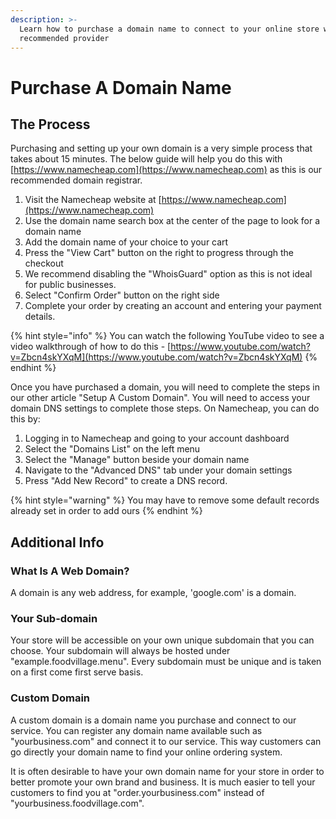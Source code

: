 ```yaml
---
description: >-
  Learn how to purchase a domain name to connect to your online store with our
  recommended provider
---
```


# Purchase A Domain Name

## The Process

Purchasing and setting up your own domain is a very simple process that takes about 15 minutes. The below guide will help you do this with [https://www.namecheap.com](https://www.namecheap.com) as this is our recommended domain registrar.

1. Visit the Namecheap website at [https://www.namecheap.com](https://www.namecheap.com)
2. Use the domain name search box at the center of the page to look for a domain name
3. Add the domain name of your choice to your cart
4. Press the "View Cart" button on the right to progress through the checkout
5. We recommend disabling the "WhoisGuard" option as this is not ideal for public businesses.
6. Select "Confirm Order" button on the right side
7. Complete your order by creating an account and entering your payment details.

{% hint style="info" %}
You can watch the following YouTube video to see a video walkthrough of how to do this - [https://www.youtube.com/watch?v=Zbcn4skYXqM](https://www.youtube.com/watch?v=Zbcn4skYXqM)
{% endhint %}

Once you have purchased a domain, you will need to complete the steps in our other article "Setup A Custom Domain". You will need to access your domain DNS settings to complete those steps. On Namecheap, you can do this by:

1. Logging in to Namecheap and going to your account dashboard
2. Select the "Domains List" on the left menu
3. Select the "Manage" button beside your domain name
4. Navigate to the "Advanced DNS" tab under your domain settings
5. Press "Add New Record" to create a DNS record. 

{% hint style="warning" %}
You may have to remove some default records already set in order to add ours
{% endhint %}

## Additional Info

### **What Is A Web Domain?**

A domain is any web address, for example, 'google.com' is a domain.

### **Your Sub-domain**

Your store will be accessible on your own unique subdomain that you can choose. Your subdomain will always be hosted under "example.foodvillage.menu". Every subdomain must be unique and is taken on a first come first serve basis.

### **Custom Domain**

A custom domain is a domain name you purchase and connect to our service. You can register any domain name available such as "yourbusiness.com" and connect it to our service. This way customers can go directly your domain name to find your online ordering system.

It is often desirable to have your own domain name for your store in order to better promote your own brand and business. It is much easier to tell your customers to find you at "order.yourbusiness.com" instead of "yourbusiness.foodvillage.com".

